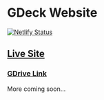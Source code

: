 # GDeck Website

[![Netlify Status](https://api.netlify.com/api/v1/badges/7b02d035-2bb7-4011-9386-698c9f10dce0/deploy-status)](https://app.netlify.com/sites/anl-gdeck/deploys)

## [Live Site](https://www.gdeckapp.com/)

### [GDrive Link](https://drive.google.com/drive/folders/1KMLjblHLiBNVbBTcRjTga4vMJCEr-ipC)

More coming soon...
